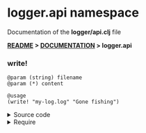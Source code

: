 
# <strong>logger.api</strong> namespace
<p>Documentation of the <strong>logger/api.clj</strong> file</p>

<strong>[README](../../../README.md) > [DOCUMENTATION](../../COVER.md) > logger.api</strong>



### write!

```
@param (string) filename
@param (*) content
```

```
@usage
(write! "my-log.log" "Gone fishing")
```

<details>
<summary>Source code</summary>

```
(defn write!
  [filename content]
  (let [filepath  (str config/LOG-PATH "/" filename)
        timestamp (time/timestamp-string)
        output    (str timestamp " " content)]
       (io/prepend-to-file! filepath output {:create? true :max-line-count config/MAX-LINE-COUNT})))
```

</details>

<details>
<summary>Require</summary>

```
(ns my-namespace (:require [logger.api :as logger :refer [write!]]))

(logger/write! ...)
(write!        ...)
```

</details>
